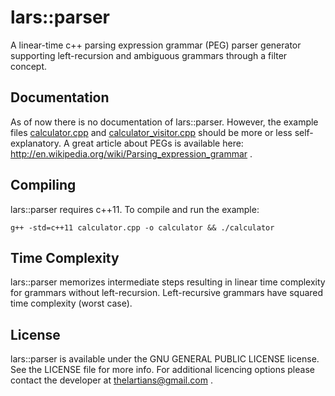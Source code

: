 lars::parser
============

A linear-time c++ parsing expression grammar (PEG) parser generator supporting left-recursion and ambiguous grammars through a filter concept.

Documentation
-------------
As of now there is no documentation of lars::parser. However, the example files [calculator.cpp](calculator.cpp) and [calculator_visitor.cpp](calculator_visitor.cpp) should be more or less self-explanatory. A great article about PEGs is available here: http://en.wikipedia.org/wiki/Parsing_expression_grammar .


Compiling
---------
lars::parser requires c++11. To compile and run the example: 

```
g++ -std=c++11 calculator.cpp -o calculator && ./calculator
```

Time Complexity
---------------
lars::parser memorizes intermediate steps resulting in linear time complexity for grammars without left-recursion. Left-recursive grammars have squared time complexity (worst case).

License
-------
lars::parser is available under the GNU GENERAL PUBLIC LICENSE license. See the LICENSE file for more info.
For additional licencing options please contact the developer at thelartians@gmail.com .
